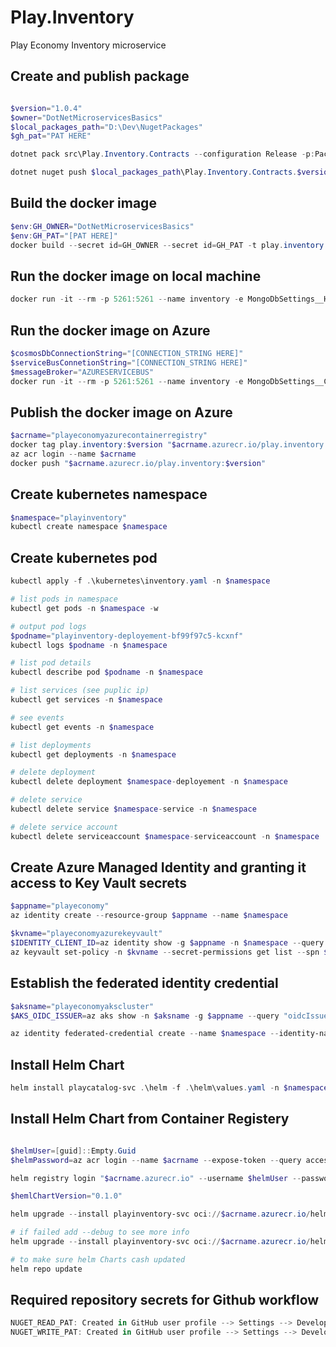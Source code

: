 # Play.Inventory
Play Economy Inventory microservice

## Create and publish package
```powershell

$version="1.0.4"
$owner="DotNetMicroservicesBasics"
$local_packages_path="D:\Dev\NugetPackages"
$gh_pat="PAT HERE"

dotnet pack src\Play.Inventory.Contracts --configuration Release -p:PackageVersion=$version -p:RepositoryUrl=https://github.com/$owner/Play.Inventory -o $local_packages_path

dotnet nuget push $local_packages_path\Play.Inventory.Contracts.$version.nupkg --api-key $gh_pat --source github
```

## Build the docker image
```powershell
$env:GH_OWNER="DotNetMicroservicesBasics"
$env:GH_PAT="[PAT HERE]"
docker build --secret id=GH_OWNER --secret id=GH_PAT -t play.inventory:$version .
```

## Run the docker image on local machine
```powershell
docker run -it --rm -p 5261:5261 --name inventory -e MongoDbSettings__Host=mongo -e RabbitMqSettings__Host=rabbitmq --network playinfrastructure_default play.inventory:$version
```


## Run the docker image on Azure
```powershell
$cosmosDbConnectionString="[CONNECTION_STRING HERE]"
$serviceBusConnetionString="[CONNECTION_STRING HERE]"
$messageBroker="AZURESERVICEBUS"
docker run -it --rm -p 5261:5261 --name inventory -e MongoDbSettings__ConnectionString=$cosmosDbConnectionString -e ServiceSettings__MessageBroker=$messageBroker -e ServiceBusSettings__ConnectionString=$serviceBusConnetionString play.inventory:$version
```


## Publish the docker image on Azure
```powershell
$acrname="playeconomyazurecontainerregistry"
docker tag play.inventory:$version "$acrname.azurecr.io/play.inventory:$version"
az acr login --name $acrname
docker push "$acrname.azurecr.io/play.inventory:$version"
```

## Create kubernetes namespace
```powershell
$namespace="playinventory"
kubectl create namespace $namespace
```

## Create kubernetes pod
```powershell
kubectl apply -f .\kubernetes\inventory.yaml -n $namespace

# list pods in namespace
kubectl get pods -n $namespace -w

# output pod logs
$podname="playinventory-deployement-bf99f97c5-kcxnf"
kubectl logs $podname -n $namespace

# list pod details
kubectl describe pod $podname -n $namespace

# list services (see puplic ip)
kubectl get services -n $namespace

# see events
kubectl get events -n $namespace

# list deployments
kubectl get deployments -n $namespace

# delete deployment
kubectl delete deployment $namespace-deployement -n $namespace

# delete service
kubectl delete service $namespace-service -n $namespace

# delete service account
kubectl delete serviceaccount $namespace-serviceaccount -n $namespace
```

## Create Azure Managed Identity and granting it access to Key Vault secrets
```powershell
$appname="playeconomy"
az identity create --resource-group $appname --name $namespace

$kvname="playeconomyazurekeyvault"
$IDENTITY_CLIENT_ID=az identity show -g $appname -n $namespace --query clientId -otsv
az keyvault set-policy -n $kvname --secret-permissions get list --spn $IDENTITY_CLIENT_ID
```

## Establish the federated identity credential
```powershell
$aksname="playeconomyakscluster"
$AKS_OIDC_ISSUER=az aks show -n $aksname -g $appname --query "oidcIssuerProfile.issuerUrl" -otsv

az identity federated-credential create --name $namespace --identity-name $namespace --resource-group $appname --issuer $AKS_OIDC_ISSUER --subject system:serviceaccount:"${namespace}":"${namespace}-serviceaccount"
```

## Install Helm Chart
```powershell
helm install playcatalog-svc .\helm -f .\helm\values.yaml -n $namespace
```

## Install Helm Chart from Container Registery
```powershell

$helmUser=[guid]::Empty.Guid
$helmPassword=az acr login --name $acrname --expose-token --query accessToken -o tsv

helm registry login "$acrname.azurecr.io" --username $helmUser --password $helmPassword

$hemlChartVersion="0.1.0"

helm upgrade --install playinventory-svc oci://$acrname.azurecr.io/helm/microservice --version $hemlChartVersion -f .\helm\values.yaml -n $namespace

# if failed add --debug to see more info
helm upgrade --install playinventory-svc oci://$acrname.azurecr.io/helm/microservice --version $hemlChartVersion -f .\helm\values.yaml -n $namespace --debug

# to make sure helm Charts cash updated
helm repo update
```

## Required repository secrets for Github workflow
```powershell
NUGET_READ_PAT: Created in GitHub user profile --> Settings --> Developer settings --> Personal access token
NUGET_WRITE_PAT: Created in GitHub user profile --> Settings --> Developer settings --> Personal access token
```